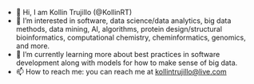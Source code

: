 - 👋 Hi, I am Kollin Trujillo (@KollinRT)
- 👀 I’m interested in software, data science/data analytics, big data methods, data mining, AI, algorithms, protein design/structural bioinformatics, computational chemistry, cheminformatics, genomics, and more.
- 🌱 I’m currently learning more about best practices in software development along with models for how to make sense of big data.
- 📫 How to reach me: you can reach me at kollintrujillo@live.com
